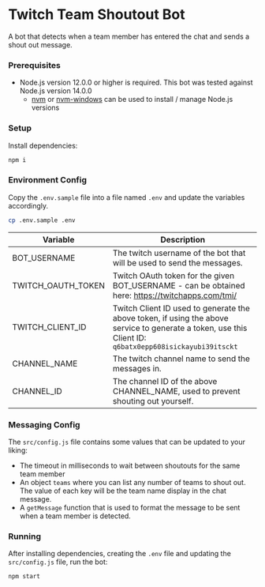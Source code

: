 # Twitch Team Shoutout Bot

A bot that detects when a team member has entered the chat and sends a shout out message.

### Prerequisites

* Node.js version 12.0.0 or higher is required. This bot was tested against Node.js version 14.0.0
  * [nvm](https://github.com/nvm-sh/nvm) or [nvm-windows](https://github.com/coreybutler/nvm-windows) can be used to install / manage Node.js versions

### Setup

Install dependencies:

```sh
npm i
```

### Environment Config

Copy the `.env.sample` file into a file named `.env` and update the variables accordingly.

```sh
cp .env.sample .env
```

Variable | Description
--- | ---
BOT_USERNAME | The twitch username of the bot that will be used to send the messages.
TWITCH_OAUTH_TOKEN | Twitch OAuth token for the given BOT_USERNAME - can be obtained here: https://twitchapps.com/tmi/
TWITCH_CLIENT_ID | Twitch Client ID used to generate the above token, if using the above service to generate a token, use this Client ID: `q6batx0epp608isickayubi39itsckt`
CHANNEL_NAME | The twitch channel name to send the messages in.
CHANNEL_ID | The channel ID of the above CHANNEL_NAME, used to prevent shouting out yourself.

### Messaging Config

The `src/config.js` file contains some values that can be updated to your liking:
  * The timeout in milliseconds to wait between shoutouts for the same team member
  * An object `teams` where you can list any number of teams to shout out. The value of each key will be the team name display in the chat message.
  * A `getMessage` function that is used to format the message to be sent when a team member is detected.

### Running

After installing dependencies, creating the `.env` file and updating the `src/config.js` file, run the bot:

```sh
npm start
```
